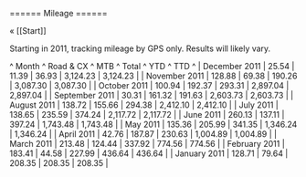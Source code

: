 ====== Mileage ======

« [[Start]]

Starting in 2011, tracking mileage by GPS only. Results will likely vary.

^ Month ^ Road & CX ^ MTB ^ Total ^ YTD ^ TTD ^
| December 2011 | 25.54 | 11.39 | 36.93 | 3,124.23 | 3,124.23 |
| November 2011 | 128.88 | 69.38 | 190.26 | 3,087.30 | 3,087.30 |
| October 2011 | 100.94 | 192.37 | 293.31 | 2,897.04 | 2,897.04 |
| September 2011 | 30.31 | 161.32 | 191.63 | 2,603.73 | 2,603.73 |
| August 2011 | 138.72 | 155.66 | 294.38 | 2,412.10 | 2,412.10 |
| July 2011 | 138.65 | 235.59 | 374.24 | 2,117.72 | 2,117.72 |
| June 2011 | 260.13 | 137.11 | 397.24 | 1,743.48 | 1,743.48 |
| May 2011 | 135.36 | 205.99 | 341.35 | 1,346.24 | 1,346.24 |
| April 2011 | 42.76 | 187.87 | 230.63 | 1,004.89 | 1,004.89 |
| March 2011 | 213.48 | 124.44 | 337.92 | 774.56 | 774.56 |
| February 2011 | 183.41 | 44.58 | 227.99 | 436.64 | 436.64 |
| January 2011 | 128.71  | 79.64  | 208.35  | 208.35  | 208.35  |
